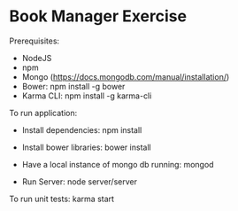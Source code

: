# Book Manager Exercise

Prerequisites:

- NodeJS
- npm
- Mongo (https://docs.mongodb.com/manual/installation/)
- Bower:
    npm install -g bower
- Karma CLI:
    npm install -g karma-cli

To run application:

- Install dependencies:
    npm install

- Install bower libraries:
    bower install

- Have a local instance of mongo db running:
    mongod

- Run Server:
    node server/server

To run unit tests:
    karma start
